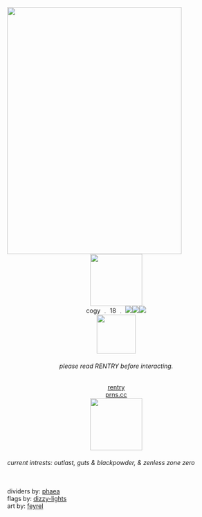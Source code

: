 
<img src="https://64.media.tumblr.com/39e576c583beef3e57933a94a202c345/17c7bb1a0486b48d-0e/s2048x3072/808b564a8bfe8128c383a70e8daa63bfa91e50ce.pnj" height="570px" width="403px" align="left">
<div align="center">
 <img src="https://64.media.tumblr.com/a8182c0b77319cd0221287d785e9885e/948b31eb082a3c1a-a6/s2048x3072/29112b1bd217ca6ddf77c582519a552464f800b8.pnj" height="120px"><br>
 cogy ﹒ 18 ﹒ <img src="https://64.media.tumblr.com/285cd797609c865196ece04ced1ae17d/554e37fffe3e1e13-b4/s75x75_c1/b84fcae69b63bd6bea1b11ab93872fa43a93d504.gifv"><img src="https://64.media.tumblr.com/9aed40b02420f17eec899bfb38fc108a/5ec3909bb84752a1-49/s75x75_c1/a02dccb3fa1c60b01e29cb273b9515dcc2fa53d9.gifv"><img src="https://64.media.tumblr.com/b8edd53e299ed10f6411be371038c9ae/554e37fffe3e1e13-02/s75x75_c1/de25ca5fd2b3f3ad0b7e819551b760ab3515de06.gifv"><br>
 <img src="https://cdn.discordapp.com/attachments/828126968708726787/1293952434309173352/dddddddddddddddddddddddd.png?ex=67093e9c&is=6707ed1c&hm=41d0f80b210f3358b588eef24f79be428f1194a1a95e2b86beef1b690b6e1004&" height="90px">
 <h6>please read RENTRY before interacting. </h6>
 <a href="https://rentry.co/cogy">rentry</a><br>
 <a href="https://pronouns.cc/@cogy">prns.cc</a><br>
<img src="https://64.media.tumblr.com/dbf8415f3422d1e9a15c26ff14289fe9/948b31eb082a3c1a-ca/s2048x3072/4fb5d0658cc9b0d1f2813920e155c2bffc3d7727.pnj" height="120"></div>
<h6>current intrests: outlast, guts & blackpowder, & zenless zone zero</h6><br>
dividers by: <a href="https://www.tumblr.com/phaea">phaea</a><br>
flags by: <a href="https://www.tumblr.com/dizzy-lights">dizzy-lights</a><br>
art by: <a href="https://www.tumblr.com/feyrel">feyrel</a>
